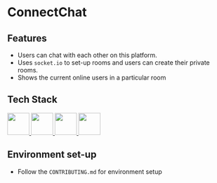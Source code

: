 # ConnectChat

## Features
* Users can chat with each other on this platform.
* Uses `socket.io` to set-up rooms and users can create their private rooms.
* Shows the current online users in a particular room

## Tech Stack
<a href="https://reactjs.org/" target="_blank"> <img src="https://cdn.jsdelivr.net/gh/devicons/devicon/icons/react/react-original.svg" width="50px" height="50px"/> </a>
<a href="https://nodejs.org/" target="_blank"> <img src="https://cdn.jsdelivr.net/gh/devicons/devicon/icons/nodejs/nodejs-original.svg" width="50px" height="50px"/> </a>
<a href="https://socket.io/" target="_blank"> <img src="https://socket.io/images/logo-dark.svg" width="50px" height="50px"/> </a>
<a href="https://firebase.google.com/" target="_blank"> <img src="https://cdn.jsdelivr.net/gh/devicons/devicon/icons/firebase/firebase-plain.svg" width="50px" height="50px"/> </a>


## Environment set-up

* Follow the `CONTRIBUTING.md` for environment setup

